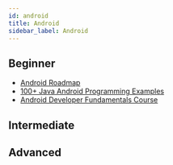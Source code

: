 ```yaml
---
id: android
title: Android
sidebar_label: Android
---
```


## Beginner

- [Android Roadmap](https://github.com/mobile-roadmap/android-developer-roadmap)
- [100+ Java Android Programming Examples](https://www.sanfoundry.com/java-android-programing-examples/)
- [Android Developer Fundamentals Course](https://google-developer-training.github.io/android-developer-fundamentals-course-practicals/en/)

## Intermediate

## Advanced

